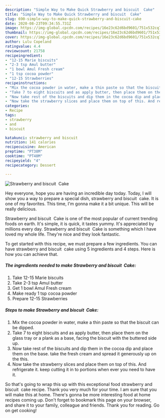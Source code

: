 ```yaml
---
description: "Simple Way to Make Quick Strawberry and biscuit  Cake"
title: "Simple Way to Make Quick Strawberry and biscuit  Cake"
slug: 690-simple-way-to-make-quick-strawberry-and-biscuit-cake
date: 2020-08-23T09:34:55.731Z
image: https://img-global.cpcdn.com/recipes/16e23c62d6bd9601/751x532cq70/strawberry-and-biscuit-cake-recipe-main-photo.jpg
thumbnail: https://img-global.cpcdn.com/recipes/16e23c62d6bd9601/751x532cq70/strawberry-and-biscuit-cake-recipe-main-photo.jpg
cover: https://img-global.cpcdn.com/recipes/16e23c62d6bd9601/751x532cq70/strawberry-and-biscuit-cake-recipe-main-photo.jpg
author: Lulu Copeland
ratingvalue: 4.4
reviewcount: 21758
recipeingredient:
- "12-15 Marie biscuits"
- "2-3 tsp Amul butter"
- "1 bowl Amul Fresh cream"
- "1 tsp cocoa powder"
- "12-15 Strawberries"
recipeinstructions:
- "Mix the cocoa powder in water, make a thin paste so that the biscuit can be dipped."
- "Take 7 to eight biscuits and as apply butter, then place them on the glass tray or a plank as a base, facing the biscuit with the buttered side up."
- "Now take rest of the biscuits and dip them in the cocoa dip and place them on the base. take the fresh cream and spread it generously up on the this."
- "Now take the strawberry slices and place them on top of this. And refrigerate it. keep cutting it in to portions when ever you need to have it."
categories:
- Recipe
tags:
- strawberry
- and
- biscuit

katakunci: strawberry and biscuit 
nutrition: 141 calories
recipecuisine: American
preptime: "PT38M"
cooktime: "PT40M"
recipeyield: "4"
recipecategory: Dessert

---
```



![Strawberry and biscuit  Cake](https://img-global.cpcdn.com/recipes/16e23c62d6bd9601/751x532cq70/strawberry-and-biscuit-cake-recipe-main-photo.jpg)

Hey everyone, hope you are having an incredible day today. Today, I will show you a way to prepare a special dish, strawberry and biscuit  cake. It is one of my favorites. This time, I'm gonna make it a bit unique. This will be really delicious.

Strawberry and biscuit  Cake is one of the most popular of current trending foods on earth. It's simple, it is quick, it tastes yummy. It's appreciated by millions every day. Strawberry and biscuit  Cake is something which I have loved my whole life. They're nice and they look fantastic.




To get started with this recipe, we must prepare a few ingredients. You can have strawberry and biscuit  cake using 5 ingredients and 4 steps. Here is how you can achieve that.

<!--inarticleads1-->

##### The ingredients needed to make Strawberry and biscuit  Cake:

1. Take 12-15 Marie biscuits
1. Take 2-3 tsp Amul butter
1. Get 1 bowl Amul Fresh cream
1. Make ready 1 tsp cocoa powder
1. Prepare 12-15 Strawberries




<!--inarticleads2-->

##### Steps to make Strawberry and biscuit  Cake:

1. Mix the cocoa powder in water, make a thin paste so that the biscuit can be dipped.
1. Take 7 to eight biscuits and as apply butter, then place them on the glass tray or a plank as a base, facing the biscuit with the buttered side up.
1. Now take rest of the biscuits and dip them in the cocoa dip and place them on the base. take the fresh cream and spread it generously up on the this.
1. Now take the strawberry slices and place them on top of this. And refrigerate it. keep cutting it in to portions when ever you need to have it.




So that's going to wrap this up with this exceptional food strawberry and biscuit  cake recipe. Thank you very much for your time. I am sure that you will make this at home. There's gonna be more interesting food at home recipes coming up. Don't forget to bookmark this page on your browser, and share it to your family, colleague and friends. Thank you for reading. Go on get cooking!
